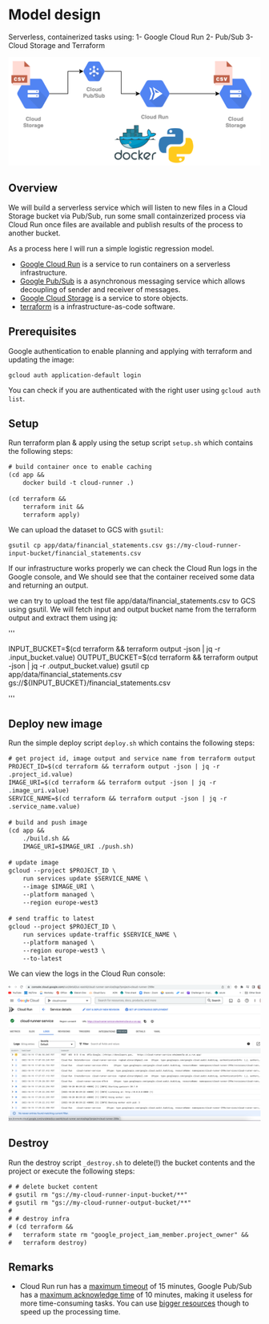 # Model design 
Serverless, containerized tasks using:
1- Google Cloud Run
2- Pub/Sub
3-Cloud Storage and Terraform

<p align="center">
  <img src="architecture.png" />
</p>

## Overview


We will build a serverless service which will listen to new files in a Cloud Storage bucket via Pub/Sub, run some small containzerized process via Cloud Run once files are available and publish results of the process to another bucket.

As a process here I will run a simple logistic regression model.

- [Google Cloud Run](https://cloud.google.com/run) is a service to run containers on a serverless infrastructure.
- [Google Pub/Sub](https://cloud.google.com/pubsub/architecture) is a asynchronous messaging service which allows decoupling of sender and receiver of messages.
- [Google Cloud Storage](https://cloud.google.com/storage) is a service to store objects.
- [terraform](https://www.terraform.io/) is a infrastructure-as-code software.


## Prerequisites

Google authentication to enable planning and applying with terraform and updating the image:

```
gcloud auth application-default login
```

You can check if you are authenticated with the right user using `gcloud auth list`.


## Setup

Run terraform plan & apply using the setup script `setup.sh` which contains the following steps:

```
# build container once to enable caching
(cd app && 
	docker build -t cloud-runner .)

(cd terraform && 
	terraform init && 
	terraform apply)
```


We can upload the dataset to GCS with `gsutil`:

```
gsutil cp app/data/financial_statements.csv gs://my-cloud-runner-input-bucket/financial_statements.csv
```

If our infrastructure works properly we can check the Cloud Run logs in the Google console, and We should see that the container received some data and returning an output.

we can try to upload the test file app/data/financial_statements.csv to GCS using gsutil. We will fetch input and output bucket name from the terraform output and extract them using jq:

'''

INPUT_BUCKET=$(cd terraform && terraform output -json | jq -r .input_bucket.value)
OUTPUT_BUCKET=$(cd terraform && terraform output -json | jq -r .output_bucket.value)
gsutil cp app/data/financial_statements.csv gs://${INPUT_BUCKET}/financial_statements.csv

'''
## Deploy new image

Run the simple deploy script `deploy.sh` which contains the following steps:

```
# get project id, image output and service name from terraform output
PROJECT_ID=$(cd terraform && terraform output -json | jq -r .project_id.value)
IMAGE_URI=$(cd terraform && terraform output -json | jq -r .image_uri.value)
SERVICE_NAME=$(cd terraform && terraform output -json | jq -r .service_name.value)

# build and push image
(cd app && 
	./build.sh && 
	IMAGE_URI=$IMAGE_URI ./push.sh)

# update image
gcloud --project $PROJECT_ID \
	run services update $SERVICE_NAME \
	--image $IMAGE_URI \
	--platform managed \
	--region europe-west3

# send traffic to latest
gcloud --project $PROJECT_ID \
	run services update-traffic $SERVICE_NAME \
	--platform managed \
	--region europe-west3 \
	--to-latest

```
We can view the logs in the Cloud Run console:


<p align="center">
  <img src="logs.png" />
</p>


## Destroy

Run the destroy script `_destroy.sh` to delete(!) the bucket contents and the project or execute the following steps:

```
# # delete bucket content
# gsutil rm "gs://my-cloud-runner-input-bucket/**"
# gsutil rm "gs://my-cloud-runner-output-bucket/**"
# 
# # destroy infra
# (cd terraform && 
# 	terraform state rm "google_project_iam_member.project_owner" &&
# 	terraform destroy)
```

## Remarks

- Cloud Run run has a [maximum timeout](https://cloud.google.com/run/docs/configuring/request-timeout) of 15 minutes, Google Pub/Sub has a [maximum acknowledge time](https://github.com/googleapis/google-cloud-go/issues/608) of 10 minutes, making it useless for more time-consuming tasks. You can use [bigger resources](https://cloud.google.com/run/docs/configuring/cpu#yaml) though to speed up the processing time.
